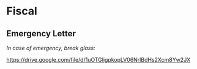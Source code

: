# Fiscal

## Emergency Letter

*In case of emergency, break glass:*  

https://drive.google.com/file/d/1uOTGligpkopLV06NrlBdHs2Xcm8Yw2JX  
